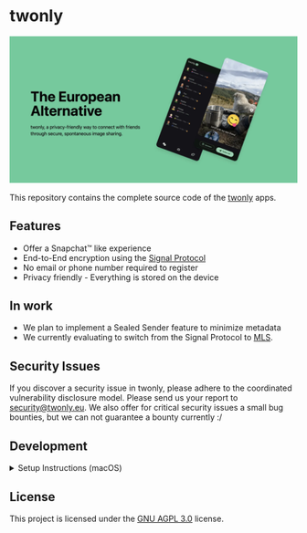 # twonly

<a href="https://twonly.eu" rel="some text"><img src="docs/header.webp" alt="twonly, a privacy-friendly way to connect with friends through secure, spontaneous image sharing." /></a>

This repository contains the complete source code of the [twonly](https://twonly.eu) apps.

## Features

- Offer a Snapchat™ like experience
- End-to-End encryption using the [Signal Protocol](https://de.wikipedia.org/wiki/Signal-Protokoll)
- No email or phone number required to register
- Privacy friendly - Everything is stored on the device

## In work

- We plan to implement a Sealed Sender feature to minimize metadata
- We currently evaluating to switch from the Signal Protocol to [MLS](https://openmls.tech/).


## Security Issues
If you discover a security issue in twonly, please adhere to the coordinated vulnerability disclosure model. Please send us your report to security@twonly.eu. We also offer for critical security issues a small bug bounties, but we can not guarantee a bounty currently :/

## Development

<details>
<summary>Setup Instructions (macOS)</summary>

## Building

Some dependencies are downloaded directly from the source as there are some new changes which are not yet published on
pub.dev or because they require some special installation.

- `flutter_secure_storage`: We need the 10.0.0-beta version, but this version has some issues which are fixed but [not yet published](https://github.com/juliansteenbakker/flutter_secure_storage/issues/866):

```bash
git submodule update --init --recursive

cd dependencies/flutter_zxing
git submodule update --init --recursive
./scripts/update_ios_macos_src.s
```

## Debugging files

```bash
run-as eu.twonly.testing ls /data/user/0/eu.twonly.testing/
```

</details>


## License
This project is licensed under the [GNU AGPL 3.0](LICENSE) license.